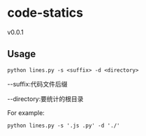 # code-statics

v0.0.1

## Usage

```
python lines.py -s <suffix> -d <directory>
```

--suffix:代码文件后缀

--directory:要统计的根目录

For example:

```
python lines.py -s '.js .py' -d './'
```
